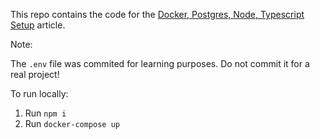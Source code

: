 This repo contains the code for the [Docker, Postgres, Node, Typescript Setup](https://dev.to/chandrapantachhetri/docker-postgres-node-typescript-setup-47db) article.

Note:

The `.env` file was commited for learning purposes. Do not commit it for a real project!

To run locally:
 1. Run `npm i`
 2. Run `docker-compose up`
